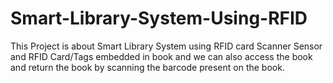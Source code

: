 # Smart-Library-System-Using-RFID
This Project is about Smart Library System using RFID card Scanner Sensor and RFID Card/Tags embedded in book and we can also access the book and return the book by scanning the barcode present on the book.
